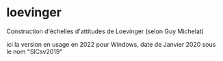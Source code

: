 # loevinger
Construction d'échelles d'attitudes de Loevinger (selon Guy Michelat)

ici la version en usage en 2022 pour Windows, date de Janvier 2020 sous le nom "SlCsv2019"


